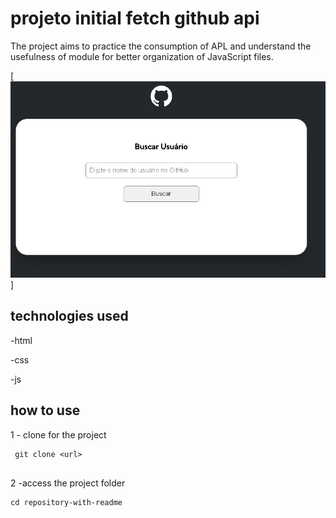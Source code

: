 # projeto initial fetch github api

The project aims to practice the consumption of APL
and understand the usefulness of module for better organization of JavaScript files.

[<img src="./gitHubApl.gif" >]

## technologies used 

-html 

-css 

-js 

## how to use
 
1 - clone for the project
```
 git clone <url>
 
 ```

 2 -access the project folder
 ```
 cd repository-with-readme
